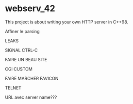 # webserv_42
This project is about writing your own HTTP server in C++98.


Affiner le parsing

LEAKS

SIGNAL CTRL-C

FAIRE UN BEAU SITE

CGI CUSTOM

FAIRE MARCHER FAVICON

TELNET

URL avec server name???
